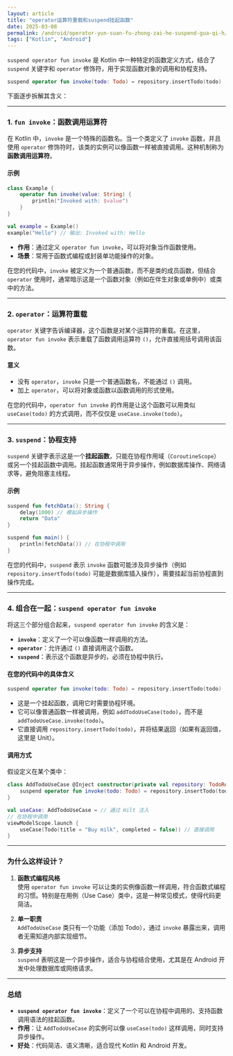 ```yaml
---
layout: article
title: "operator运算符重载和suspend挂起函数"
date: 2025-03-08
permalink: /android/operator-yun-suan-fu-zhong-zai-he-suspend-gua-qi-h/
tags: ["Kotlin", "Android"]
---
```


 
` suspend operator fun invoke ` 是 Kotlin 中一种特定的函数定义方式，结合了 `suspend` 关键字和 `operator` 修饰符，用于实现函数对象的调用和协程支持。
```kotlin
suspend operator fun invoke(todo: Todo) = repository.insertTodo(todo)
```

下面逐步拆解其含义：

---

### 1. `fun invoke`：函数调用运算符

在 Kotlin 中，`invoke` 是一个特殊的函数名。当一个类定义了 `invoke` 函数，并且使用 `operator` 修饰符时，该类的实例可以像函数一样被直接调用。这种机制称为**函数调用运算符**。

#### 示例
```kotlin
class Example {
    operator fun invoke(value: String) {
        println("Invoked with: $value")
    }
}

val example = Example()
example("Hello") // 输出: Invoked with: Hello
```

- **作用**：通过定义 `operator fun invoke`，可以将对象当作函数使用。
- **场景**：常用于函数式编程或封装单功能操作的对象。

在您的代码中，`invoke` 被定义为一个普通函数，而不是类的成员函数，但结合 `operator` 使用时，通常暗示这是一个函数对象（例如在伴生对象或单例中）或类中的方法。

---

### 2. `operator`：运算符重载

`operator` 关键字告诉编译器，这个函数是对某个运算符的重载。在这里，`operator fun invoke` 表示重载了函数调用运算符 `()`，允许直接用括号调用该函数。

#### 意义
- 没有 `operator`，`invoke` 只是一个普通函数名，不能通过 `()` 调用。
- 加上 `operator`，可以将对象或函数以函数调用的形式使用。

在您的代码中，`operator fun invoke` 的作用是让这个函数可以用类似 `useCase(todo)` 的方式调用，而不仅仅是 `useCase.invoke(todo)`。

---

### 3. `suspend`：协程支持

`suspend` 关键字表示这是一个**挂起函数**，只能在协程作用域（`CoroutineScope`）或另一个挂起函数中调用。挂起函数通常用于异步操作，例如数据库操作、网络请求等，避免阻塞主线程。

#### 示例
```kotlin
suspend fun fetchData(): String {
    delay(1000) // 模拟异步操作
    return "Data"
}

suspend fun main() {
    println(fetchData()) // 在协程中调用
}
```

在您的代码中，`suspend` 表示 `invoke` 函数可能涉及异步操作（例如 `repository.insertTodo(todo)` 可能是数据库插入操作），需要挂起当前协程直到操作完成。

---

### 4. 组合在一起：`suspend operator fun invoke`

将这三个部分组合起来，`suspend operator fun invoke` 的含义是：

- **`invoke`**：定义了一个可以像函数一样调用的方法。
- **`operator`**：允许通过 `()` 直接调用这个函数。
- **`suspend`**：表示这个函数是异步的，必须在协程中执行。

#### 在您的代码中的具体含义
```kotlin
suspend operator fun invoke(todo: Todo) = repository.insertTodo(todo)
```

- 这是一个挂起函数，调用它时需要协程环境。
- 它可以像普通函数一样被调用，例如 `addTodoUseCase(todo)`，而不是 `addTodoUseCase.invoke(todo)`。
- 它直接调用 `repository.insertTodo(todo)`，并将结果返回（如果有返回值，这里是 Unit）。

#### 调用方式
假设定义在某个类中：

```kotlin
class AddTodoUseCase @Inject constructor(private val repository: TodoRepository) {
    suspend operator fun invoke(todo: Todo) = repository.insertTodo(todo)
}

val useCase: AddTodoUseCase = // 通过 Hilt 注入
// 在协程中调用
viewModelScope.launch {
    useCase(Todo(title = "Buy milk", completed = false)) // 直接调用
}
```

---

### 为什么这样设计？

1. **函数式编程风格**  
   使用 `operator fun invoke` 可以让类的实例像函数一样调用，符合函数式编程的习惯。特别是在用例（Use Case）类中，这是一种常见模式，使得代码更简洁。

2. **单一职责**  
   `AddTodoUseCase` 类只有一个功能（添加 Todo），通过 `invoke` 暴露出来，调用者无需知道内部实现细节。

3. **异步支持**  
   `suspend` 表明这是一个异步操作，适合与协程结合使用，尤其是在 Android 开发中处理数据库或网络请求。

---

### 总结

- **`suspend operator fun invoke`**：定义了一个可以在协程中调用的、支持函数调用语法的挂起函数。
- **作用**：让 `AddTodoUseCase` 的实例可以像 `useCase(todo)` 这样调用，同时支持异步操作。
- **好处**：代码简洁、语义清晰，适合现代 Kotlin 和 Android 开发。

